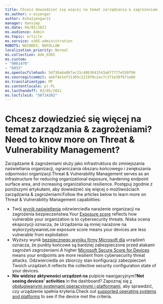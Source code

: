```yaml
---
title: Chcesz dowiedzieć się więcej na temat zarządzania & zagrożeniami?
ms.author: v-aiyengar
author: AshaIyengar21
manager: dansimp
ms.date: 04/03/2021
ms.audience: Admin
ms.topic: article
ms.service: o365-administration
ROBOTS: NOINDEX, NOFOLLOW
localization_priority: Normal
ms.collection: Adm_O365
ms.custom:
- "9001470"
- "6033"
ms.openlocfilehash: 5d736a6a867ac31c40b3641543a6f7777e550f96
ms.sourcegitcommit: aebf4e1ef31305c2219f0c2ac7c3f1e30f6f1e66
ms.translationtype: MT
ms.contentlocale: pl-PL
ms.lasthandoff: 03/05/2021
ms.locfileid: "50714202"
---
```

# <a name="need-to-know-more-on-threat--vulnerability-management"></a><span data-ttu-id="f7a6c-102">Chcesz dowiedzieć się więcej na temat zarządzania & zagrożeniami?</span><span class="sxs-lookup"><span data-stu-id="f7a6c-102">Need to know more on Threat & Vulnerability Management?</span></span>

<span data-ttu-id="f7a6c-103">Zarządzanie & zagrożeniami służy jako infrastruktura do zmniejszania naświetlania organizacji, ograniczania obszaru końcowego i zwiększania odporności organizacji.</span><span class="sxs-lookup"><span data-stu-id="f7a6c-103">Threat & Vulnerability Management serves as an infrastructure for reducing organizational exposure, hardening endpoint surface area, and increasing organizational resilience.</span></span> <span data-ttu-id="f7a6c-104">Postępuj zgodnie z poniższymi artykułami, aby dowiedzieć się więcej o możliwościach zarządzania & zagrożeniami:</span><span class="sxs-lookup"><span data-stu-id="f7a6c-104">Follow the articles below to learn more on Threat & Vulnerability Management capabilities:</span></span>

- <span data-ttu-id="f7a6c-105">Twój [wynik naświetlenia](https://docs.microsoft.com/windows/security/threat-protection/microsoft-defender-atp/tvm-exposure-score) odzwierciedla narażenie organizacji na zagrożenia bezpieczeństwa.</span><span class="sxs-lookup"><span data-stu-id="f7a6c-105">Your [Exposure score](https://docs.microsoft.com/windows/security/threat-protection/microsoft-defender-atp/tvm-exposure-score) reflects how vulnerable your organization is to cybersecurity threats.</span></span> <span data-ttu-id="f7a6c-106">Niska ocena ekspozycji oznacza, że Urządzenia są mniej narażone na wykorzystywanie</span><span class="sxs-lookup"><span data-stu-id="f7a6c-106">Low exposure score means your devices are less vulnerable from exploitation</span></span>
- <span data-ttu-id="f7a6c-107">Wyższy wynik [bezpiecznego wyniku firmy Microsoft dla](https://docs.microsoft.com/windows/security/threat-protection/microsoft-defender-atp/tvm-microsoft-secure-score-devices) urządzeń oznacza, że punkty końcowe są bardziej zabezpieczone przed atakami zagrożeń zagrożeniami.</span><span class="sxs-lookup"><span data-stu-id="f7a6c-107">A higher [Microsoft Secure Score for Devices](https://docs.microsoft.com/windows/security/threat-protection/microsoft-defender-atp/tvm-microsoft-secure-score-devices) means your endpoints are more resilient from cybersecurity threat attacks.</span></span> <span data-ttu-id="f7a6c-108">Odzwierciedla on zbiorczy stan konfiguracji zabezpieczeń Twoich urządzeń.</span><span class="sxs-lookup"><span data-stu-id="f7a6c-108">It reflects the collective security configuration state of your devices.</span></span>
- <span data-ttu-id="f7a6c-109">**Nie widzisz aktywności urządzeń na** pulpicie nawigacyjnym?</span><span class="sxs-lookup"><span data-stu-id="f7a6c-109">**Not seeing devices' activities** in the dashboard?</span></span> <span data-ttu-id="f7a6c-110">Zapoznaj się [z obsługiwanymi systemami operacyjnymi i platformami,](https://docs.microsoft.com/windows/security/threat-protection/microsoft-defender-atp/tvm-supported-os) aby sprawdzić, czy urządzenie spełnia kryteria.</span><span class="sxs-lookup"><span data-stu-id="f7a6c-110">Check out [supported operating systems and platforms](https://docs.microsoft.com/windows/security/threat-protection/microsoft-defender-atp/tvm-supported-os) to see if the device met the criteria.</span></span>

